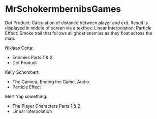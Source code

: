 # MrSchokermbernibsGames

Dot Product: Calculation of distance between player and exit. Result is displayed in middle of screen via a textbox.
Linear Interpolation:
Particle Effect: Smoke trail that follows all ghost enemies as they float across the map.

Niklaas Cotta:
- Enemies Parts 1 & 2
- Dot Product

Kelly Schombert:
- The Camera, Ending the Game, Audio
- Particle Effect

Mert Yap something:
- The Player Characters Parts 1 & 2
- Linear Interpolation
